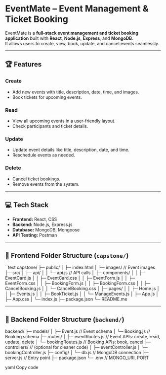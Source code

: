 # EventMate – Event Management & Ticket Booking

EventMate is a **full-stack event management and ticket booking application** built with **React**, **Node.js**, **Express**, and **MongoDB**.  
It allows users to create, view, book, update, and cancel events seamlessly.

---

## 🏆 Features

### Create
- Add new events with title, description, date, time, and images.
- Book tickets for upcoming events.

### Read
- View all upcoming events in a user-friendly layout.
- Check participants and ticket details.

### Update
- Update event details like title, description, date, and time.
- Reschedule events as needed.

### Delete
- Cancel ticket bookings.
- Remove events from the system.

---

## 💻 Tech Stack
- **Frontend:** React, CSS
- **Backend:** Node.js, Express.js
- **Database:** MongoDB, Mongoose
- **API Testing:** Postman

---

## 📂 Frontend Folder Structure (`capstone/`)
``text
capstone/
├─ public/
│ ├─ index.html
│ └─ images/ // Event images
├─ src/
│ ├─ api/
│ │ └─ api.js // API calls
│ ├─ components/
│ │ ├─ EventCard.js
│ │ ├─ EventCard.css
│ │ ├─ EventForm.js
│ │ ├─ EventForm.css
│ │ ├─ BookingForm.js
│ │ ├─ BookingForm.css
│ │ ├─ CancelBooking.js
│ │ └─ CancelBooking.css
│ ├─ pages/
│ │ ├─ Home.js
│ │ ├─ Events.js
│ │ ├─ BookTicket.js
│ │ └─ ManageEvents.js
│ ├─ App.js
│ ├─ App.css
│ └─ index.js
├─ package.json
└─ README.me

---

## 📂 Backend Folder Structure (`backend/`)

backend/
├─ models/
│ ├─ Event.js // Event schema
│ └─ Booking.js // Booking schema
├─ routes/
│ ├─ eventRoutes.js // Event APIs: create, read, update, delete
│ └─ bookingRoutes.js // Booking APIs: book, cancel
├─ controllers/ // (optional for cleaner code)
│ ├─ eventController.js
│ └─ bookingController.js
├─ config/
│ └─ db.js // MongoDB connection
├─ server.js // Entry point
├─ package.json
└─ .env // MONGO_URI, PORT

yaml
Copy code
